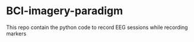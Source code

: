 # BCI-imagery-paradigm
This repo contain the python code to record EEG sessions while recording markers 
